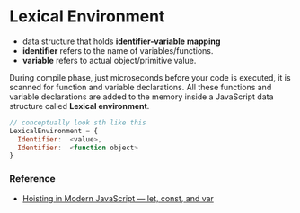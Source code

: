 # Lexical Environment

- data structure that holds **identifier-variable mapping**
- **identifier** refers to the name of variables/functions.
- **variable** refers to actual object/primitive value.

During compile phase, just microseconds before your code is executed, it is scanned for function and variable declarations. All these functions and variable declarations are added to the memory inside a JavaScript data structure called **Lexical environment**.

```js
// conceptually look sth like this
LexicalEnvironment = {
  Identifier:  <value>,
  Identifier:  <function object>
}
```

### Reference

- [Hoisting in Modern JavaScript — let, const, and var](https://blog.bitsrc.io/hoisting-in-modern-javascript-let-const-and-var-b290405adfda)
